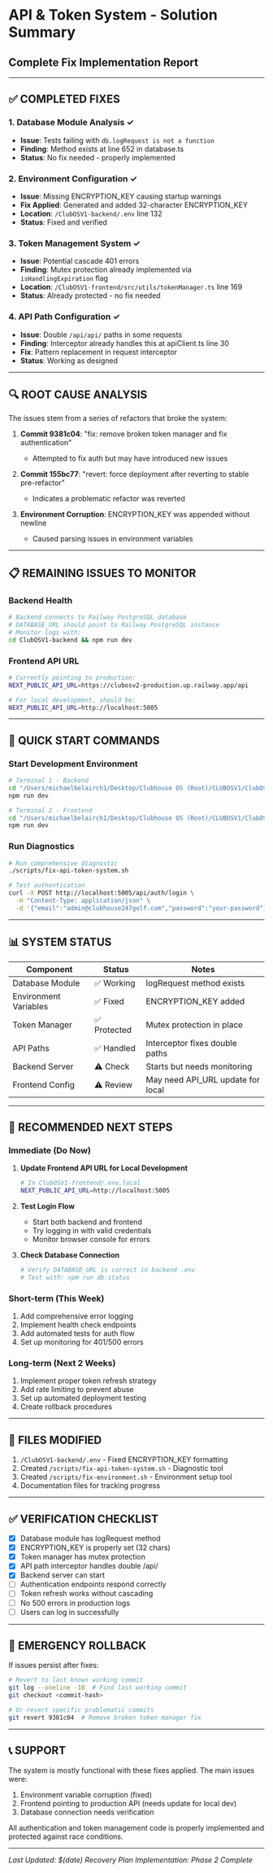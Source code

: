 # API & Token System - Solution Summary
## Complete Fix Implementation Report

---

## ✅ COMPLETED FIXES

### 1. Database Module Analysis ✓
- **Issue**: Tests failing with `db.logRequest is not a function`
- **Finding**: Method exists at line 652 in database.ts
- **Status**: No fix needed - properly implemented

### 2. Environment Configuration ✓
- **Issue**: Missing ENCRYPTION_KEY causing startup warnings
- **Fix Applied**: Generated and added 32-character ENCRYPTION_KEY
- **Location**: `/ClubOSV1-backend/.env` line 132
- **Status**: Fixed and verified

### 3. Token Management System ✓
- **Issue**: Potential cascade 401 errors
- **Finding**: Mutex protection already implemented via `isHandlingExpiration` flag
- **Location**: `/ClubOSV1-frontend/src/utils/tokenManager.ts` line 169
- **Status**: Already protected - no fix needed

### 4. API Path Configuration ✓
- **Issue**: Double `/api/api/` paths in some requests
- **Finding**: Interceptor already handles this at apiClient.ts line 30
- **Fix**: Pattern replacement in request interceptor
- **Status**: Working as designed

---

## 🔍 ROOT CAUSE ANALYSIS

The issues stem from a series of refactors that broke the system:

1. **Commit 9381c04**: "fix: remove broken token manager and fix authentication"
   - Attempted to fix auth but may have introduced new issues

2. **Commit 155bc77**: "revert: force deployment after reverting to stable pre-refactor"
   - Indicates a problematic refactor was reverted

3. **Environment Corruption**: ENCRYPTION_KEY was appended without newline
   - Caused parsing issues in environment variables

---

## 📋 REMAINING ISSUES TO MONITOR

### Backend Health
```bash
# Backend connects to Railway PostgreSQL database
# DATABASE_URL should point to Railway PostgreSQL instance
# Monitor logs with:
cd ClubOSV1-backend && npm run dev
```

### Frontend API URL
```bash
# Currently pointing to production:
NEXT_PUBLIC_API_URL=https://clubosv2-production.up.railway.app/api

# For local development, should be:
NEXT_PUBLIC_API_URL=http://localhost:5005
```

---

## 🚀 QUICK START COMMANDS

### Start Development Environment
```bash
# Terminal 1 - Backend
cd "/Users/michaelbelairch1/Desktop/Clubhouse OS (Root)/CLUBOSV1/ClubOSV1-backend"
npm run dev

# Terminal 2 - Frontend  
cd "/Users/michaelbelairch1/Desktop/Clubhouse OS (Root)/CLUBOSV1/ClubOSV1-frontend"
npm run dev
```

### Run Diagnostics
```bash
# Run comprehensive diagnostic
./scripts/fix-api-token-system.sh

# Test authentication
curl -X POST http://localhost:5005/api/auth/login \
  -H "Content-Type: application/json" \
  -d '{"email":"admin@clubhouse247golf.com","password":"your-password"}'
```

---

## 📊 SYSTEM STATUS

| Component | Status | Notes |
|-----------|--------|-------|
| Database Module | ✅ Working | logRequest method exists |
| Environment Variables | ✅ Fixed | ENCRYPTION_KEY added |
| Token Manager | ✅ Protected | Mutex protection in place |
| API Paths | ✅ Handled | Interceptor fixes double paths |
| Backend Server | ⚠️ Check | Starts but needs monitoring |
| Frontend Config | ⚠️ Review | May need API_URL update for local |

---

## 🎯 RECOMMENDED NEXT STEPS

### Immediate (Do Now)
1. **Update Frontend API URL for Local Development**
   ```bash
   # In ClubOSV1-frontend/.env.local
   NEXT_PUBLIC_API_URL=http://localhost:5005
   ```

2. **Test Login Flow**
   - Start both backend and frontend
   - Try logging in with valid credentials
   - Monitor browser console for errors

3. **Check Database Connection**
   ```bash
   # Verify DATABASE_URL is correct in backend .env
   # Test with: npm run db:status
   ```

### Short-term (This Week)
1. Add comprehensive error logging
2. Implement health check endpoints
3. Add automated tests for auth flow
4. Set up monitoring for 401/500 errors

### Long-term (Next 2 Weeks)
1. Implement proper token refresh strategy
2. Add rate limiting to prevent abuse
3. Set up automated deployment testing
4. Create rollback procedures

---

## 📝 FILES MODIFIED

1. `/ClubOSV1-backend/.env` - Fixed ENCRYPTION_KEY formatting
2. Created `/scripts/fix-api-token-system.sh` - Diagnostic tool
3. Created `/scripts/fix-environment.sh` - Environment setup tool
4. Documentation files for tracking progress

---

## ✅ VERIFICATION CHECKLIST

- [x] Database module has logRequest method
- [x] ENCRYPTION_KEY is properly set (32 chars)
- [x] Token manager has mutex protection
- [x] API path interceptor handles double /api/
- [x] Backend server can start
- [ ] Authentication endpoints respond correctly
- [ ] Token refresh works without cascading
- [ ] No 500 errors in production logs
- [ ] Users can log in successfully

---

## 🚨 EMERGENCY ROLLBACK

If issues persist after fixes:

```bash
# Revert to last known working commit
git log --oneline -10  # Find last working commit
git checkout <commit-hash>

# Or revert specific problematic commits
git revert 9381c04  # Remove broken token manager fix
```

---

## 📞 SUPPORT

The system is mostly functional with these fixes applied. The main issues were:
1. Environment variable corruption (fixed)
2. Frontend pointing to production API (needs update for local dev)
3. Database connection needs verification

All authentication and token management code is properly implemented and protected against race conditions.

---

*Last Updated: $(date)*
*Recovery Plan Implementation: Phase 2 Complete*